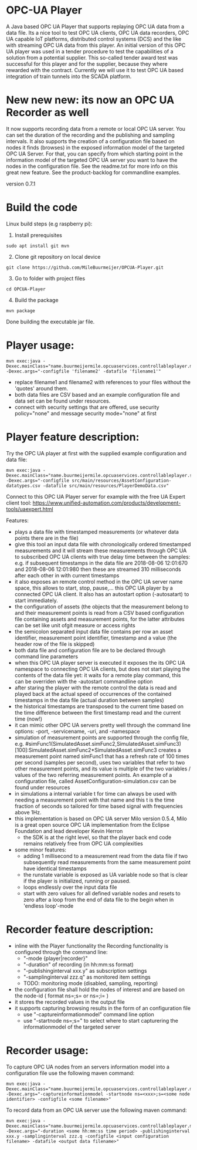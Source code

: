 # OPC-UA Player
A Java based OPC UA Player that supports replaying OPC UA data from a data file.
Its a nice tool to test OPC UA clients, OPC UA data recorders, OPC UA capable IoT platforms, 
distributed control systems (DCS) and the like with streaming OPC UA data from this player. 
An initial version of this OPC UA player was used in a tender procedure to test the capabilities 
of a solution from a potential supplier. This so-called tender award test was successful for this 
player and for the supplier, because they where rewarded with the contract. Currently we will
use it to test OPC UA based integration of train tunnels into the SCADA platform.

# New new new: its now an OPC UA Recorder as well
It now supports recording data from a remote or local OPC UA server. You can set the duration of 
the recording and the publishing and sampling intervals. It also supports the
creation of a configuration file based on nodes it finds (browses) in the exposed information
model of the targeted OPC UA Server. For that, you can specify from which starting point in 
the information model of the targeted OPC UA server you want to have the nodes in the
configuration file. See the readme.txt for more info on this great new feature.
See the product-backlog for commandline examples.

version 0.7.1

# Build the code
Linux build steps (e.g raspberry pi):

1) Install prerequisites
```
sudo apt install git mvn
```
2) Clone git repository on local device
```
git clone https://github.com/MileBuurmeijer/OPCUA-Player.git
```
3) Go to folder with project files
```
cd OPCUA-Player
```
4) Build the package
```
mvn package
```
Done building the executable jar file.


# Player usage: 
   
```
mvn exec:java -Dexec.mainClass="name.buurmeijermile.opcuaservices.controllableplayer.main.MainController" -Dexec.args="-configfile 'filename2' -datafile 'filename1'"
```
  - replace filename1 and filename2 with references to your files without the 'quotes' around them.
  - both data files are CSV based and an example configuration file and data set can be found under resources.
  - connect with security settings that are offered, use security policy="none" and message security mode="none" at first

# Player feature description:

Try the OPC UA player at first with the supplied example configuration and data file:
```
mvn exec:java -Dexec.mainClass="name.buurmeijermile.opcuaservices.controllableplayer.server.OPCUAPlayerServer" -Dexec.args="-configfile src/main/resources/AssetConfiguration-datatypes.csv -datafile src/main/resources/PlayerDemoData.csv"
```
Connect to this OPC UA Player server for example with the free UA Expert client tool: https://www.unified-automation.com/products/development-tools/uaexpert.html 

Features:

- plays a data file with timestamped measurements (or whatever data points there are in the file) 
- give this tool an input data file with chronologically ordered timestamped measurements and 
  it will stream these measurements through OPC UA to subscribed OPC UA clients with 
  true delay time between the samples: e.g. if subsequent timestamps in the data file are 2018-08-06 12:01:670 
  and 2018-08-06 12:01:980 then these are streamed 310 milliseconds after each other in with current timestamps
- it also exposes an remote control method in the OPC UA server name space, this allows to start, 
  stop, pause,... this OPC UA player by a connected OPC UA client. It also has an autostart option (-autosatart)
  to start immediately.
- the configuration of assets (the objects that the measurement belong to and their measurement points 
  is read from a CSV based configuration file containing assets and measurement points, for the latter 
  attributes can be set like unit ofgit measure or access rights
- the semicolon separated input data file contains per row an asset identifier, 
  measurement point identifier, timestamp and a value (the header row of the file is skipped)
- both data file and configuration file are to be declared through command line parameters
- when this OPC UA player server is executed it exposes the its OPC UA namespace to connecting OPC UA clients,
  but does not start playing the contents of the data file yet: it waits for a remote play command, this can be overriden
  with the -autostart commandline option
- after staring the player with the remote control the data is read and played back at the 
  actual speed of occurrences of the contained timestamps in the data file (actual duration between samples)
- the historical timestamps are transposed to the current time based on the time 
  difference between the first timestamp read and the current time (now!)
- it can mimic other OPC UA servers pretty well through the command line options:
  -port, -servicename, -uri, and -namespace
- simulation of measurement points are supported through the config file, e.g. 
  #simFunc1(SimulatedAsset.simFunc2,SimulatedAsset.simFunc3)[100]:SimulatedAsset.simFunc2*SimulatedAsset.simFunc3
  creates a measurement point named simFunc1 that has a refresh rate of 100 times per second (samples per second), 
  uses two variables that refer to two other measurement points, and its value is multiple of 
  the two variables / values of the two referring measurement points. An example of a configuration
  file, called AssetConfiguration-simulation.csv can be found under resources
- in simulations a internal variable t for time can always be used with needing a measurement point with that name 
  and this t is the time fraction of seconds so tailored for time based signal with frequencies above 1Hz.
- this implementation is based on OPC UA server Milo version 0.5.4, Milo is a great 
  open source OPC UA implementation from the Eclipse Foundation and lead developer Kevin Herron
    - the SDK is at the right level, so that the player back end code remains 
      relatively free from OPC UA complexities
- some minor features:
    - adding 1 millisecond to a measurement read from the data file if two subsequently 
      read measurements from the same measurement point have identical timestamps
    - the runstate variable is exposed as UA variable node so that is clear if the player is initialized, running or paused.
    - loops endlessly over the input data file
    - start with zero values for all defined variable nodes and resets to zero after a loop from 
      the end of data file to the begin when in 'endless loop'-mode

# Recorder feature description:

- inline with the Player functionality the Recording functionality is configured through the command line:
  - "-mode {player|recorder}"
  - "-duration" of recording (in hh:mm:ss format)
  - "-publishinginterval xxx.y" as subscription settings 
  - "-samplinginterval zzz.q" as monitored item settings 
  - TODO: monitoring mode (disabled, sampling, reporting)
- the configuration file shall hold the nodes of interest and are based on the node-id 
    ( format ns=<some namespace of the node>;s=<some string based identifier> or
      ns=<some namespace of the node>;i=<some integer based identifier> )
- it stores the recorded values in the output file
- it supports capturing browsing results in the form of an configuration file
  - use "-captureinformationmodel" command line option
  - use "-startnode ns=<some namespace of the node>;s=<some string based identifier>" to select where to
    start capturering the informationmodel of the targeted server

# Recorder usage:

To capture OPC UA nodes from an servers information model into a configuration file use the following maven command:

```
mvn exec:java -Dexec.mainClass="name.buurmeijermile.opcuaservices.controllableplayer.main.MainController" -Dexec.args="-captureinformationmodel -startnode ns=<xxx>;s=<some node identifier> -configfile <some filename>"
```

To record data from an OPC UA server use the following maven command:
```
mvn exec:java -Dexec.mainClass="name.buurmeijermile.opcuaservices.controllableplayer.main.MainController" -Dexec.args="-duration <some hh:mm:ss time period> -publishinginterval xxx.y -samplinginterval zzz.q -configfile <input configuration filename> -datafile <output data filename>"
```
